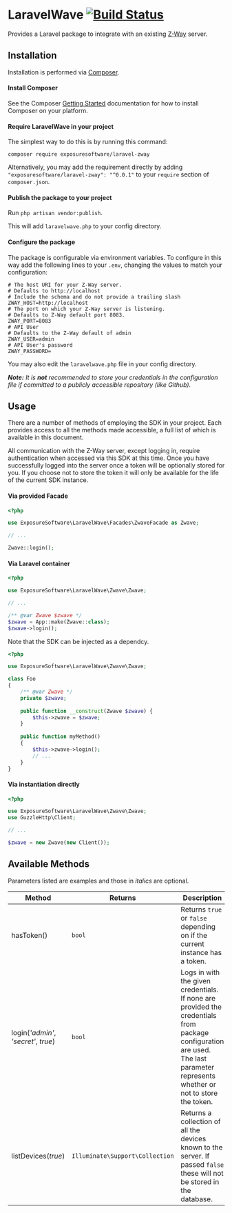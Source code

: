 # LaravelWave [![Build Status](https://travis-ci.com/ExposureSoftware/LaravelWave.svg?branch=master)](https://travis-ci.com/ExposureSoftware/LaravelWave) 
Provides a Laravel package to integrate with an existing [Z-Way](https://z-wave.me/z-way/) server.

## Installation
Installation is performed via [Composer](https://getcomposer.org).

#### Install Composer
See the Composer [Getting Started](https://getcomposer.org/doc/00-intro.md) documentation for
how to install Composer on your platform.

#### Require LaravelWave in your project
The simplest way to do this is by running this command:

    composer require exposuresoftware/laravel-zway
    
Alternatively, you may add the requirement directly by adding 
`"exposuresoftware/laravel-zway": "^0.0.1"`
to your `require` section of `composer.json`.

#### Publish the package to your project
Run `php artisan vendor:publish`.

This will add `laravelwave.php` to your config directory.

#### Configure the package
The package is configurable via environment variables. To configure in this way add the following
lines to your `.env`, changing the values to match your configuration:

```dotenv
# The host URI for your Z-Way server.
# Defaults to http://localhost
# Include the schema and do not provide a trailing slash
ZWAY_HOST=http://localhost
# The port on which your Z-Way server is listening.
# Defaults to Z-Way default port 8083.
ZWAY_PORT=8083
# API User
# Defaults to the Z-Way default of admin
ZWAY_USER=admin
# API User's password
ZWAY_PASSWORD=
```

You may also edit the `laravelwave.php` file in your config directory.

***Note:** It is **not** recommended to store your credentials in the configuration file if 
committed to a publicly accessible repository (like Github).* 

## Usage
There are a number of methods of employing the SDK in your project. Each provides access
to all the methods made accessible, a full list of which is available in this document.

All communication with the Z-Way server, except logging in, require authentication when 
accessed via this SDK at this time. Once you have successfully logged into the server once
a token will be optionally stored for you. If you choose not to store the token it will
only be available for the life of the current SDK instance.  

#### Via provided Facade
```php
<?php

use ExposureSoftware\LaravelWave\Facades\ZwaveFacade as Zwave;

// ...

Zwave::login();
```

#### Via Laravel container
```php
<?php

use ExposureSoftware\LaravelWave\Zwave\Zwave;

// ...

/** @var Zwave $zwave */
$zwave = App::make(Zwave::class);
$zwave->login();
```

Note that the SDK can be injected as a dependcy.

```php
<?php

use ExposureSoftware\LaravelWave\Zwave\Zwave;

class Foo
{
    /** @var Zwave */
    private $zwave;
    
    public function __construct(Zwave $zwave) {
        $this->zwave = $zwave;
    }
    
    public function myMethod()
    {
        $this->zwave->login();
        // ...
    }
}
```

#### Via instantiation directly
```php
<?php

use ExposureSoftware\LaravelWave\Zwave\Zwave;
use GuzzleHttp\Client;

// ...

$zwave = new Zwave(new Client());
```

## Available Methods
Parameters listed are examples and those in _italics_ are optional.

Method | Returns | Description
--------------------|---------------------------------|----
hasToken() | `bool` | Returns `true` or `false` depending on if the current instance has a token.
login(_'admin'_, _'secret'_, _true_) | `bool` | Logs in with the given credentials. If none are provided the credentials from package configuration are used. The last parameter represents whether or not to store the token.
listDevices(_true_) | `Illuminate\Support\Collection` | Returns a collection of all the devices known to the server. If passed `false` these will not be stored in the database.

